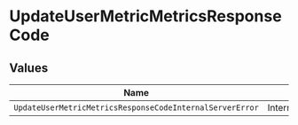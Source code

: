 # UpdateUserMetricMetricsResponseCode


## Values

| Name                                                     | Value                                                    |
| -------------------------------------------------------- | -------------------------------------------------------- |
| `UpdateUserMetricMetricsResponseCodeInternalServerError` | InternalServerError                                      |